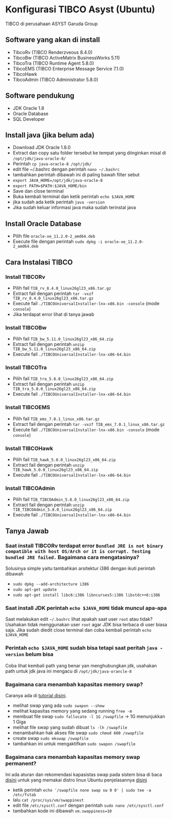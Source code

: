 # Konfigurasi TIBCO Asyst (Ubuntu)
TIBCO di perusahaan ASYST Garuda Group

## Software yang akan di install
* TibcoRv (TIBCO Renderzveous 8.4.0)
* TibcoBw (TIBCO ActiveMatrix BusinessWorks 5.11)
* TibcoTra (TIBCO Runtime Agent 5.8.0)
* TibcoEMS (TIBCO Enterprise Message Service 7.1.0)
* TibcoHawk
* TibcoAdmin (TIBCO Administrator 5.8.0)

## Software pendukung
* JDK Oracle 1.8
* Oracle Database
* SQL Developer

## Install java (jika belum ada)
* Download JDK Oracle 1.8.0
* Extract dan copy satu folder tersebut ke tempat yang diinginkan misal di `/opt/jdk/java-oracle-8/`
* Perintah `cp java-oracle-8 /opt/jdk/`
* edit file ~/.bashrc dengan perintah `nano ~/.bashrc`
* tambahkan perintah dibawah ini di paling bawah filter sebut
* `export JAVA_HOME=/opt/jdk/java-oracle-8`
* `export PATH=$PATH:$JAVA_HOME/bin`
* Save dan close terminal
* Buka kembali terminal dan ketik perintah `echo $JAVA_HOME`
* jika sudah ada ketik perintah `java -version`
* Jika sudah keluar informasi java maka sudah terinstal java

## Install Oracle Database
* Pilih file `oracle-xe_11.2.0-2_amd64.deb`
* Execute file dengan perintah `sudo dpkg -i oracle-xe_11.2.0-2_amd64.deb`

## Cara Instalasi TIBCO
### Install TIBCORv
* Pilih fail `TIB_rv_8.4.0_linux26gl23_x86.tar.gz`
* Extract fail dengan perintah `tar -vxzf TIB_rv_8.4.0_linux26gl23_x86.tar.gz` 
* Execute fail `./TIBCOUniversalInstaller-lnx-x86.bin -console` (mode `console`)
* Jika terdapat error lihat di tanya jawab

### Install TIBCOBw
* Pilih fail `TIB_bw_5.11.0_linux26gl23_x86_64.zip`
* Extract fail dengan perintah `unzip TIB_bw_5.11.0_linux26gl23_x86_64.zip`
* Execute fail `./TIBCOUniversalInstaller-lnx-x86-64.bin`

### Install TIBCOTra
* Pilih fail `TIB_tra_5.8.0_linux26gl23_x86_64.zip`
* Extract fail dengan perintah `unzip TIB_tra_5.8.0_linux26gl23_x86_64.zip`
* Execute fail `./TIBCOUniversalInstaller-lnx-x86-64.bin`

### Install TIBCOEMS
* Pilih fail `TIB_ems_7.0.1_linux_x86.tar.gz`
* Extract fail dengan perintah `tar -vxzf TIB_ems_7.0.1_linux_x86.tar.gz`
* Execute fail `./TIBCOUniversalInstaller-lnx-x86.bin -console` (mode `console`)

### Install TIBCOHawk
* Pilih fail `TIB_hawk_5.0.0_linux26gl23_x86_64.zip`
* Extract fail dengan perintah `unzip TIB_hawk_5.0.0_linux26gl23_x86_64.zip`
* Execute fail `./TIBCOUniversalInstaller-lnx-x86-64.bin`

### Install TIBCOAdmin
* Pilih fail `TIB_TIBCOAdmin_5.8.0_linux26gl23_x86_64.zip`
* Extract fail dengan perintah `unzip TIB_TIBCOAdmin_5.8.0_linux26gl23_x86_64.zip`
* Execute fail `./TIBCOUniversalInstaller-lnx-x86-64.bin`

## Tanya Jawab
### Saat install TIBCORv terdapat error `Bundled JRE is not binary compatible with host OS/Arch or it is corrupt. Testing bundled JRE failed.` Bagaimana cara mengatasinya?
Solusinya simple yaitu tambahkan arsitektur i386 dengan ikuti perintah dibawah
* `sudo dpkg --add-architecture i386`
* `sudo apt-get update`
* `sudo apt-get install libc6:i386 libncurses5:i386 libstdc++6:i386`

### Saat install JDK perintah `echo $JAVA_HOME` tidak muncul apa-apa
Saat melakukan edit `~/.bashrc` lihat apakah saat user `root` atau tidak? Usahakan tidak menggunakan user `root` agar JDK bisa terbaca di user biasa saja. Jika sudah diedit close terminal dan coba kembali perintah `echo $JAVA_HOME`

### Perintah `echo $JAVA_HOME` sudah bisa tetapi saat peritah `java -version` belum bisa
Coba lihat kembali path yang benar yan menghubungkan jdk, usahakan path untuk jdk java ini mengacu di `/opt/jdk/java-orancle-8`

### Bagaimana cara menambah kapasitas memory swap?
Caranya ada di [tutorial disini](https://www.digitalocean.com/community/tutorials/how-to-add-swap-space-on-ubuntu-16-04).
* melihat swap yang ada `sudo swapon --show`
* melihat kapasitas memory yang sedang running `free -m`
* membuat file swap `sudo fallocate -l 1G /swapfile` -> 1G menunjukkan 1 Giga
* melihat file swap yang sudah dibuat `ls -lh /swapfile`
* menambahkan hak akses file swap `sudo chmod 600 /swapfile`
* create swap `sudo mkswap /swapfile`
* tambahkan ini untuk mengaktifkan `sudo swapon /swapfile`

### Bagaimana cara menambah kapasitas memory swap permanent?
Ini ada aturan dan rekomendasi kapasistas swap pada sistem bisa di baca [disini](https://access.redhat.com/documentation/en-us/red_hat_enterprise_linux/6/html/installation_guide/s2-diskpartrecommend-ppc#id4394007) untuk yang memakai distro linux Ubuntu penjelasannya [disini](https://help.ubuntu.com/community/SwapFaq)
* ketik perintah `echo '/swapfile none swap sw 0 0' | sudo tee -a /etc/fstab`
* lalu `cat /proc/sys/vm/swappinest`
* edit file `/etc/sysctl.conf` dengan perintah `sudo nano /etc/sysctl.conf`
* tambahkan kode ini dibawah <code>vm.swappiness=10</code>
